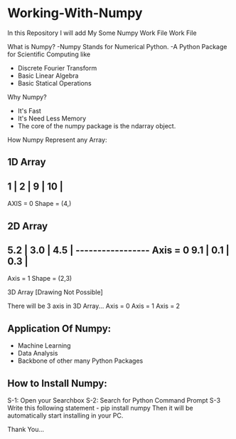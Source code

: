 # Working-With-Numpy
In this Repository I will add My Some Numpy Work File Work File 

What is Numpy?
-Numpy Stands for Numerical Python.
-A Python Package for Scientific Computing like
   * Discrete Fourier Transform
   * Basic Linear Algebra
   * Basic Statical Operations
   
   
Why Numpy?
 - It's Fast
 - It's Need Less Memory
 - The core of the numpy package is the ndarray object.
 
 
How Numpy Represent any Array: 

1D Array
------------------
1  |  2 | 9 | 10 |
------------------
AXIS = 0
Shape = (4,)

2D Array
-----------------
5.2 | 3.0 | 4.5 |
-----------------  Axis = 0
9.1 | 0.1 | 0.3 |
-----------------
Axis = 1
Shape = (2,3)

3D Array
[Drawing Not Possible]

There will be 3 axis in 3D Array...
Axis = 0
Axis = 1
Axis = 2

Application Of Numpy:
---------------------
* Machine Learning
* Data Analysis
* Backbone of other many Python Packages

How to Install Numpy:
--------------------
S-1: Open your Searchbox
S-2: Search for Python Command Prompt
S-3 Write this following statement
     - pip install numpy
Then it will be automatically start installing in your PC.

Thank You...
